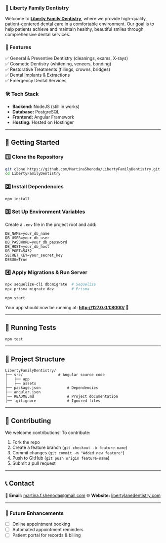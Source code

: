 ### 🦷 Liberty Family Dentistry  

Welcome to [**Liberty Family Dentistry**](https://libertylanedentistry.com/), where we provide high-quality, patient-centered dental care in a comfortable environment. Our goal is to help patients achieve and maintain healthy, beautiful smiles through comprehensive dental services.  

### 🌟 Features  
✅ General & Preventive Dentistry (cleanings, exams, X-rays)  
✅ Cosmetic Dentistry (whitening, veneers, bonding)  
✅ Restorative Treatments (fillings, crowns, bridges)  
✅ Dental Implants & Extractions  
✅ Emergency Dental Services  

### 🛠️ Tech Stack  
- **Backend:** NodeJS (still in works) 
- **Database:** PostgreSQL  
- **Frontend:** Angular Framework
- **Hosting:** Hosted on Hostinger 

---

## 🚀 Getting Started  

### 1️⃣ Clone the Repository  
```sh
git clone https://github.com/MartinaShenoda/LibertyFamilyDentistry.git
cd LibertyFamilyDentistry
```

### 2️⃣  Install Dependencies  
```sh
npm install
```

### 3️⃣  Set Up Environment Variables  
Create a `.env` file in the project root and add:  
```
DB_NAME=your_db_name
DB_USER=your_db_user
DB_PASSWORD=your_db_password
DB_HOST=your_db_host
DB_PORT=5432
SECRET_KEY=your_secret_key
DEBUG=True
```

### 4️⃣ Apply Migrations & Run Server  
```sh
npx sequelize-cli db:migrate  # Sequelize
npx prisma migrate dev        # Prisma

npm start
```

Your app should now be running at: **http://127.0.0.1:8000/** 🎉  

---

## 🧪 Running Tests  
```sh
npm test
```

---

## 📂 Project Structure  
```
LibertyFamilyDentistry/
├── src/                # Angular source code
│   ├── app
│   ├── assets             
├── package.json            # Dependencies
├── angular.json      
│── README.md               # Project documentation
│── .gitignore              # Ignored files
```

---

## 📢 Contributing  
We welcome contributions! To contribute:  
1. Fork the repo  
2. Create a feature branch (`git checkout -b feature-name`)  
3. Commit changes (`git commit -m "Added new feature"`)  
4. Push to GitHub (`git push origin feature-name`)  
5. Submit a pull request  

---

## 📞 Contact  
📧 **Email:** martina.f.shenoda@gmail.com
🌐 **Website:** [libertylanedentistry.com](https://libertylanedentistry.com)  

---

### 🚀 Future Enhancements  
- [ ] Online appointment booking  
- [ ] Automated appointment reminders  
- [ ] Patient portal for records & billing  
